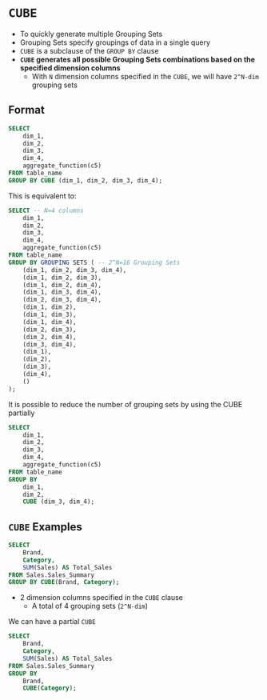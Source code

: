 # `CUBE`

- To quickly generate multiple Grouping Sets
- Grouping Sets specify groupings of data in a single query
- `CUBE` is a subclause of the `GROUP BY` clause 
- **`CUBE` generates all possible Grouping Sets combinations based on the specified dimension columns**
  - With `N` dimension columns specified in the `CUBE`, we will have `2^N-dim` grouping sets

## Format

```sql
SELECT
    dim_1,
    dim_2,
    dim_3,
    dim_4,
    aggregate_function(c5)
FROM table_name
GROUP BY CUBE (dim_1, dim_2, dim_3, dim_4);
```

This is equivalent to:

```sql
SELECT -- N=4 columns
    dim_1,
    dim_2,
    dim_3,
    dim_4,
    aggregate_function(c5)
FROM table_name
GROUP BY GROUPING SETS ( -- 2^N=16 Grouping Sets
    (dim_1, dim_2, dim_3, dim_4), 
    (dim_1, dim_2, dim_3),
    (dim_1, dim_2, dim_4),
    (dim_1, dim_3, dim_4),
    (dim_2, dim_3, dim_4),
    (dim_1, dim_2),
    (dim_1, dim_3),
    (dim_1, dim_4),
    (dim_2, dim_3),
    (dim_2, dim_4),
    (dim_3, dim_4),
    (dim_1),
    (dim_2),
    (dim_3), 
    (dim_4),
    ()
);
```

It is possible to reduce the number of grouping sets by using the CUBE partially

```sql
SELECT
    dim_1,
    dim_2,
    dim_3,
    dim_4,
    aggregate_function(c5)
FROM table_name
GROUP BY
    dim_1,
    dim_2,
    CUBE (dim_3, dim_4);
```

## `CUBE` Examples

```sql
SELECT
    Brand,
    Category,
    SUM(Sales) AS Total_Sales
FROM Sales.Sales_Summary
GROUP BY CUBE(Brand, Category);
```

- 2 dimension columns specified in the `CUBE` clause
  - A total of 4 grouping sets (`2^N-dim`)

We can have a partial `CUBE`

```sql
SELECT
    Brand,
    Category,
    SUM(Sales) AS Total_Sales
FROM Sales.Sales_Summary
GROUP BY
    Brand,
    CUBE(Category);
```
